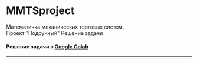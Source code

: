 # MMTSproject
<html>
  <body>
    Математичка механических торговых систем. <br>Проект "Подручный"
    Решение задачи</h3>
		<h4>Решение задачи в 
			<a href="https://colab.research.google.com/drive/1xLtdHvt_uzSe5WTcJyDnWl29NNuvlmEE?usp=sharing">Google Colab</a> </h4>
		<hr>
    

